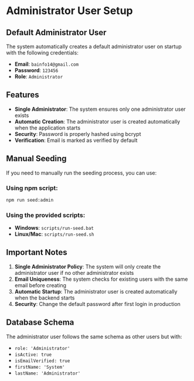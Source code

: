 # Administrator User Setup

## Default Administrator User

The system automatically creates a default administrator user on startup with the following credentials:

- **Email**: `bainfo14@gmail.com`
- **Password**: `123456`
- **Role**: `Administrator`

## Features

- **Single Administrator**: The system ensures only one administrator user exists
- **Automatic Creation**: The administrator user is created automatically when the application starts
- **Security**: Password is properly hashed using bcrypt
- **Verification**: Email is marked as verified by default

## Manual Seeding

If you need to manually run the seeding process, you can use:

### Using npm script:
```bash
npm run seed:admin
```

### Using the provided scripts:
- **Windows**: `scripts/run-seed.bat`
- **Linux/Mac**: `scripts/run-seed.sh`

## Important Notes

1. **Single Administrator Policy**: The system will only create the administrator user if no other administrator exists
2. **Email Uniqueness**: The system checks for existing users with the same email before creating
3. **Automatic Startup**: The administrator user is created automatically when the backend starts
4. **Security**: Change the default password after first login in production

## Database Schema

The administrator user follows the same schema as other users but with:
- `role: 'Administrator'`
- `isActive: true`
- `isEmailVerified: true`
- `firstName: 'System'`
- `lastName: 'Administrator'`
